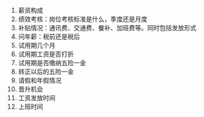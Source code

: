 1. 薪资构成
2. 绩效考核：岗位考核标准是什么，季度还是月度
3. 补贴情况：通讯费、交通费、餐补、加班费等。同时包括发放形式
4. 问年薪：税前还是税后
5. 试用期几个月
6. 试用期工资是否打折
7. 试用期是否缴纳五险一金
8. 转正以后的五险一金
9. 请假和年假情况
10. 晋升机会
11. 工资发放时间
12. 上班时间